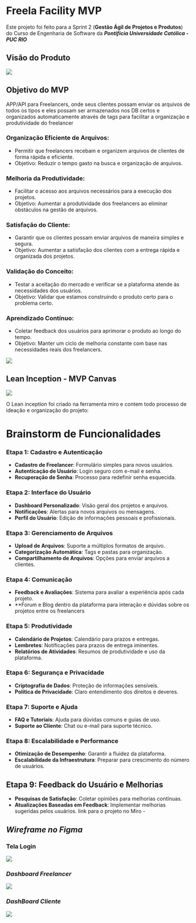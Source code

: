# **Freela Facility MVP**

Este projeto foi feito para a Sprint 2 (**Gestão Ágil de Projetos e Produtos**) do Curso de Engenharia de Software da ***Pontíficia Universidade Católica - PUC RIO*** 

## Visão do Produto
![](https://github.com/Penichezito/Freela-Facility-MVP-Sprint-2/blob/main/img/Product-Vision-Freela-Facility.png)

## Objetivo do MVP 
APP/API para Freelancers, onde seus clientes possam enviar os arquivos de todos os tipos e eles possam ser armazenados nos DB certos e organizados automaticamente através de tags para facilitar a organização e produtividade do freelancer

### Organização Eficiente de Arquivos:
- Permitir que freelancers recebam e organizem arquivos de clientes de forma rápida e eficiente.
- Objetivo: Reduzir o tempo gasto na busca e organização de arquivos.

### Melhoria da Produtividade:
- Facilitar o acesso aos arquivos necessários para a execução dos projetos.
- Objetivo: Aumentar a produtividade dos freelancers ao eliminar obstáculos na gestão de arquivos.

### Satisfação do Cliente:
- Garantir que os clientes possam enviar arquivos de maneira simples e segura.
- Objetivo: Aumentar a satisfação dos clientes com a entrega rápida e organizada dos projetos.

### Validação do Conceito:
- Testar a aceitação do mercado e verificar se a plataforma atende às necessidades dos usuários.
- Objetivo: Validar que estamos construindo o produto certo para o problema certo.

### Aprendizado Contínuo:
- Coletar feedback dos usuários para aprimorar o produto ao longo do tempo.
- Objetivo: Manter um ciclo de melhoria constante com base nas necessidades reais dos freelancers.

![](https://github.com/Penichezito/Freela-Facility-MVP-Sprint-2/blob/main/img/ObjetivoMVP-FF.png)

## Lean Inception - MVP Canvas 

![](https://github.com/Penichezito/Freela-Facility-MVP-Sprint-2/blob/main/img/MVP-Canvas-FF.png)

O Lean inception foi criado na ferramenta miro e contem todo processo de ideação e organização do projeto:
# Brainstorm de Funcionalidades

### Etapa 1: Cadastro e Autenticação
- **Cadastro de Freelancer**: Formulário simples para novos usuários.
- **Autenticação de Usuário**: Login seguro com e-mail e senha.
- **Recuperação de Senha**: Processo para redefinir senha esquecida.

### Etapa 2: Interface do Usuário
- **Dashboard Personalizado**: Visão geral dos projetos e arquivos.
- **Notificações**: Alertas para novos arquivos ou mensagens.
- **Perfil do Usuário**: Edição de informações pessoais e profissionais.

### Etapa 3: Gerenciamento de Arquivos
- **Upload de Arquivos**: Suporte a múltiplos formatos de arquivo.
- **Categorização Automática**: Tags e pastas para organização.
- **Compartilhamento de Arquivos**: Opções para enviar arquivos a clientes.

### Etapa 4: Comunicação
- **Feedback e Avaliações**: Sistema para avaliar a experiência após cada projeto.
- **Forum e Blog dentro da plataforma para interação e dúvidas sobre os projetos entre os freelancers

### Etapa 5: Produtividade
- **Calendário de Projetos**: Calendário para prazos e entregas.
- **Lembretes**: Notificações para prazos de entrega iminentes.
- **Relatórios de Atividades**: Resumos de produtividade e uso da plataforma.

### Etapa 6: Segurança e Privacidade
- **Criptografia de Dados**: Proteção de informações sensíveis.
- **Política de Privacidade**: Claro entendimento dos direitos e deveres.

### Etapa 7: Suporte e Ajuda
- **FAQ e Tutoriais**: Ajuda para dúvidas comuns e guias de uso.
- **Suporte ao Cliente**: Chat ou e-mail para suporte técnico.

### Etapa 8: Escalabilidade e Performance
- **Otimização de Desempenho**: Garantir a fluidez da plataforma.
- **Escalabilidade da Infraestrutura**: Preparar para crescimento do número de usuários.

## Etapa 9: Feedback do Usuário e Melhorias
- **Pesquisas de Satisfação**: Coletar opiniões para melhorias contínuas.
- **Atualizações Baseadas em Feedback**: Implementar melhorias sugeridas pelos usuários.
link para o projeto no Miro - 

## ***Wireframe no Figma***

### Tela Login 
![](https://github.com/Penichezito/Freela-Facility-MVP-Sprint-2/blob/main/wireframes/Tela-login-freela-facility.png)

### ***Dashboard Freelancer*** 
![](https://github.com/Penichezito/Freela-Facility-MVP-Sprint-2/blob/main/wireframes/Dashboard-Freelancer.png)

### ***DashBoard Cliente***
![](https://github.com/Penichezito/Freela-Facility-MVP-Sprint-2/blob/main/wireframes/Dashboard-Cliente.png)
